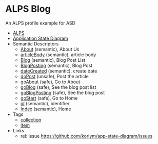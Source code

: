 # ALPS Blog

An ALPS profile example for ASD

 * [ALPS](profile.xml)
 * [Application State Diagram](profile.svg)
 * Semantic Descriptors
   * [About](docs/semantic.About.md) (semantic), About Us
   * [articleBody](docs/semantic.articleBody.md) (semantic), article body
   * [Blog](docs/semantic.Blog.md) (semantic), Blog Post List
   * [BlogPosting](docs/semantic.BlogPosting.md) (semantic), Blog Post
   * [dateCreated](docs/semantic.dateCreated.md) (semantic), create date
   * [doPost](docs/unsafe.doPost.md) (unsafe), Post the article
   * [goAbout](docs/safe.goAbout.md) (safe), Go to About
   * [goBlog](docs/safe.goBlog.md) (safe), See the blog post list
   * [goBlogPosting](docs/safe.goBlogPosting.md) (safe), See the blog post
   * [goStart](docs/safe.goStart.md) (safe), Go to Home
   * [id](docs/semantic.id.md) (semantic), identifier
   * [Index](docs/semantic.Index.md) (semantic), Home
 * Tags
   * [collection](docs/tag.collection.md)
   * [item](docs/tag.item.md)
 * Links
   * rel: issue <a rel="issue" href="https://github.com/koriym/app-state-diagram/issues">https://github.com/koriym/app-state-diagram/issues</a>